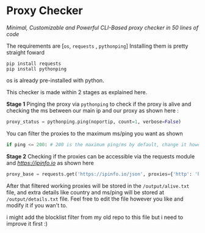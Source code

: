 # Proxy Checker
*Minimal, Customizable and Powerful CLI-Based proxy checker in 50 lines of code*

The requirements are [``os``, ``requests`` , ``pythonping``]
Installing them is pretty straight foward
```
pip install requests
pip install pythonping
```
os is already pre-installed with python.

This checker is made within 2 stages as explained here.

**Stage 1**
Pinging the proxy via ``pythonping`` to check if the proxy is alive and checking the ms between our main ip and our proxy as shown here :
```py
proxy_status = pythonping.ping(noportip, count=1, verbose=False)
```
You can filter the proxies to the maximum ms/ping you want as shown
```py
if ping <= 200: # 200 is the maximum ping/ms by default, change it however you like it to be.
```

**Stage 2**
Checking if the proxies can be accessible via the requests module and *https://ipinfo.io* as shown here
```py
proxy_base = requests.get('https://ipinfo.io/json', proxies={'http': 'http://' + ip, 'https': 'http://' + ip}, timeout=3.5) # you can change the timeout to make the program faster, 3.5s is the default
```

After that filtered working proxies will be stored in the ``/output/alive.txt`` file, and extra details like country and ms/ping will be stored at ``/output/details.txt`` file.
Feel free to edit the file however you like and modify it if you wan't to.

i might add the blocklist filter from my old repo to this file but i need to improve it first :)
